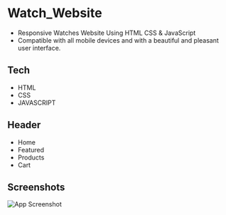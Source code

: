 # Watch_Website

- Responsive Watches Website Using HTML CSS & JavaScript
- Compatible with all mobile devices and with a beautiful and pleasant user interface.

## Tech

- HTML
- CSS
- JAVASCRIPT

## Header

- Home
- Featured
- Products
- Cart

## Screenshots

![App Screenshot](https://drive.google.com/drive/u/0/folders/1oAsCK2VLcjRP7sJGQtvWnTN37VGAMeEd)

